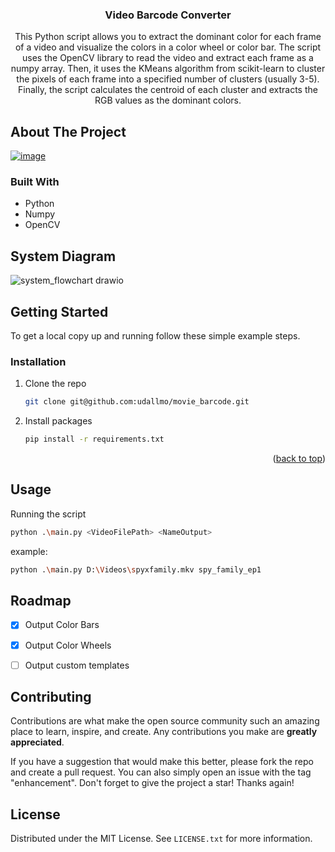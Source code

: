 


<!-- PROJECT LOGO -->
<div align="center">

<h3 align="center">Video Barcode Converter</h3>

  <p>
    This Python script allows you to extract the dominant color for each frame of a video and visualize the colors in a color wheel or color bar. The script uses the OpenCV library to read the video and extract each frame as a numpy array. Then, it uses the KMeans algorithm from scikit-learn to cluster the pixels of each frame into a specified number of clusters (usually 3-5). Finally, the script calculates the centroid of each cluster and extracts the RGB values as the dominant colors.
</div>


<!-- ABOUT THE PROJECT -->
## About The Project

[![image](https://user-images.githubusercontent.com/26352484/222923323-78db6438-420a-44fa-a361-640fbe0ae04c.png)](https://www.etsy.com/ca/listing/1416775752/custom-video-barcodes)


### Built With

* Python
* Numpy
* OpenCV

<!-- USAGE EXAMPLES -->
## System Diagram

![system_flowchart drawio](https://user-images.githubusercontent.com/26352484/222925389-b8a4b048-1789-4932-a0eb-483b49337466.png)


<!-- GETTING STARTED -->
## Getting Started

To get a local copy up and running follow these simple example steps.

### Installation

1. Clone the repo
   ```sh
   git clone git@github.com:udallmo/movie_barcode.git
   ```
3. Install packages
   ```sh
   pip install -r requirements.txt
   ```

<p align="right">(<a href="#readme-top">back to top</a>)</p>



<!-- USAGE EXAMPLES -->
## Usage

Running the script
   ```sh
   python .\main.py <VideoFilePath> <NameOutput>
   ```

example:
   ```sh
python .\main.py D:\Videos\spyxfamily.mkv spy_family_ep1
   ```

<!-- ROADMAP -->
## Roadmap

- [X] Output Color Bars
- [X] Output Color Wheels
- [ ] Output custom templates



<!-- CONTRIBUTING -->
## Contributing

Contributions are what make the open source community such an amazing place to learn, inspire, and create. Any contributions you make are **greatly appreciated**.

If you have a suggestion that would make this better, please fork the repo and create a pull request. You can also simply open an issue with the tag "enhancement".
Don't forget to give the project a star! Thanks again!

<!-- LICENSE -->
## License

Distributed under the MIT License. See `LICENSE.txt` for more information.
